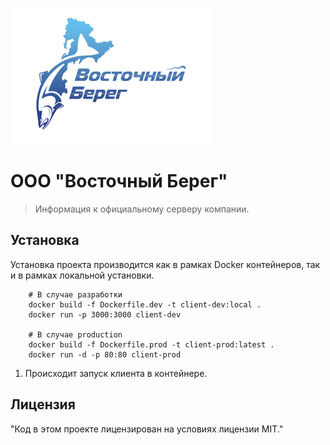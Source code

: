 ![Alt text](./logo.png)

# ООО "Восточный Берег"
> Информация к официальному серверу компании.


## Установка

Установка проекта производится как в рамках Docker контейнеров, так и в рамках локальной установки. 

```shell
    # В случае разработки
    docker build -f Dockerfile.dev -t client-dev:local .
    docker run -p 3000:3000 client-dev

    # В случае production
    docker build -f Dockerfile.prod -t client-prod:latest .
    docker run -d -p 80:80 client-prod
```

1) Происходит запуск клиента в контейнере.


## Лицензия

"Код в этом проекте лицензирован на условиях лицензии MIT."